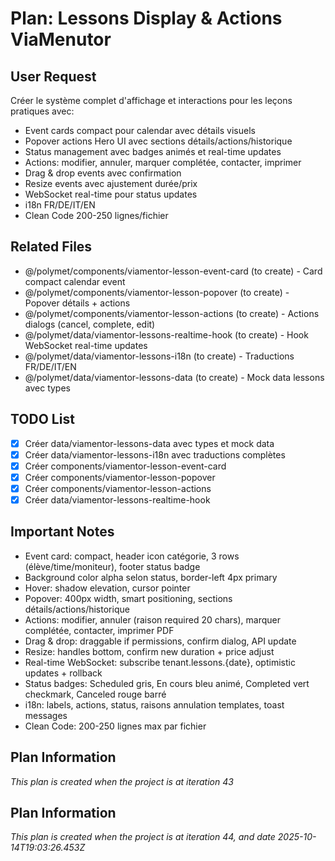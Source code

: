 # Plan: Lessons Display & Actions ViaMenutor

## User Request
Créer le système complet d'affichage et interactions pour les leçons pratiques avec:
- Event cards compact pour calendar avec détails visuels
- Popover actions Hero UI avec sections détails/actions/historique
- Status management avec badges animés et real-time updates
- Actions: modifier, annuler, marquer complétée, contacter, imprimer
- Drag & drop events avec confirmation
- Resize events avec ajustement durée/prix
- WebSocket real-time pour status updates
- i18n FR/DE/IT/EN
- Clean Code 200-250 lignes/fichier

## Related Files
- @/polymet/components/viamentor-lesson-event-card (to create) - Card compact calendar event
- @/polymet/components/viamentor-lesson-popover (to create) - Popover détails + actions
- @/polymet/components/viamentor-lesson-actions (to create) - Actions dialogs (cancel, complete, edit)
- @/polymet/data/viamentor-lessons-realtime-hook (to create) - Hook WebSocket real-time updates
- @/polymet/data/viamentor-lessons-i18n (to create) - Traductions FR/DE/IT/EN
- @/polymet/data/viamentor-lessons-data (to create) - Mock data lessons avec types

## TODO List
- [x] Créer data/viamentor-lessons-data avec types et mock data
- [x] Créer data/viamentor-lessons-i18n avec traductions complètes
- [x] Créer components/viamentor-lesson-event-card
- [x] Créer components/viamentor-lesson-popover
- [x] Créer components/viamentor-lesson-actions
- [x] Créer data/viamentor-lessons-realtime-hook

## Important Notes
- Event card: compact, header icon catégorie, 3 rows (élève/time/moniteur), footer status badge
- Background color alpha selon status, border-left 4px primary
- Hover: shadow elevation, cursor pointer
- Popover: 400px width, smart positioning, sections détails/actions/historique
- Actions: modifier, annuler (raison required 20 chars), marquer complétée, contacter, imprimer PDF
- Drag & drop: draggable if permissions, confirm dialog, API update
- Resize: handles bottom, confirm new duration + price adjust
- Real-time WebSocket: subscribe tenant.lessons.{date}, optimistic updates + rollback
- Status badges: Scheduled gris, En cours bleu animé, Completed vert checkmark, Canceled rouge barré
- i18n: labels, actions, status, raisons annulation templates, toast messages
- Clean Code: 200-250 lignes max par fichier

## Plan Information
*This plan is created when the project is at iteration 43*

  
## Plan Information
*This plan is created when the project is at iteration 44, and date 2025-10-14T19:03:26.453Z*
